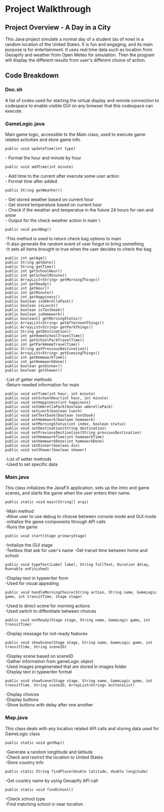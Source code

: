 # Project Walkthrough
## Project Overview - A Day in a City
This Java project simulate a normal day of a student (as of now) in a random location of the United States.
It is fun and engaging, and its main purpose is for entertainment. It uses real time data such as location from Geoapify and weather from Open Meteo for simulation. Then the program will display the different results from user's different choice of action. 

## Code Breakdown
### Doc.sh
A list of codes used for starting the virtual display and remote connection to codespace to enable visible GUI on any browser that this codespace can execute.

### GameLogic.java
Main game logic, accessible to the Main class, used to execute game related activities and store game info.
    
    public void updateTime(int type)
\- Format the hour and minute by hour 

    public void addTime(int minute)
\- Add time to the current after execute some user action \
\- Format time after added

    public String getWeather()
\- Get stored weather based on current hour \
\- Get stored temperature based on current hour \
\- Check if the weather and temperatue in the future 24 hours for rain and snow \
\- Output for the check weather action in main \

    public void packBag()
\-This method is used to return check bag options to main \
\-It also generate the random event of user forgot to bring something \
\-It sets all items brought to true when the user decides to check the bag

    public int getAge()
    public String getDate()
    public String getTime()
    public int getSchoolHour()
    public int getSchoolMinute()
    public ArrayList<String> getMorningThings()
    public int getReady()
    public int getHour()
    public int getMinute()
    public int getHappiness()
    public boolean isUmbrellaPack()
    public boolean isLunch()
    public boolean isTextbook()
    public boolean isHomework()
    public boolean[] getMorningStatus()
    public ArrayList<String> getAfternoonThings()
    public ArrayList<String> getParkThings() 
    public String getDestination()
    public int getHomeSchoolTravelTime()
    public int getSchoolParkTravelTime()
    public int getParkHomeTravelTime()
    public String getPreviousDestination()
    public ArrayList<String> getEveningThings()
    public int getHomeworkTime()
    public int getHomeworkDone()
    public boolean getDinner() 
    public boolean getShower()

\-List of getter methods \
\-Return needed information for main

    public void setTime(int hour, int minute)
    public void setSchoolHour(int hour, int minute)
    public void setHappiness(int happiness)
    public void setUmbrellaPack(boolean umbrellaPack)
    public void setLunch(boolean lunch)
    public void setTextbook(boolean textbook)
    public void setHomework(boolean homework)
    public void setMorningStatus(int index, boolean status)
    public void setDestination(String destination)
    public void setPreviousDestination(String previousDestination)
    public void setHomeworkTime(int homeworkTime)
    public void setHomeworkDone(int homeworkDone)
    public void setDinner(boolean din)
    public void setShower(boolean shower)
\-List of setter methods \
\-Used to set specific data

### Main.java
This class initializes the JavaFX application, sets up the intro and game scenes, and starts the game when the user enters their name.

    public static void main(String[] args)
\-Main method \
\-Allow user to use debug to choose between console mode and GUI mode \
\-initialize the game components through API calls \
\-Runs the game

    public void start(Stage primaryStage)
\-Initialize the GUI stage \
\-Textbox that ask for user's name
\-Get transit time between home and school

    public void typeText(Label label, String fullText, Duration delay, Runnable onFinished)
\-Display text in typewriter form \
\-Used for visual appealing

    public void handleMorningChoice(String action, String name, GameLogic game, int transitTime, Stage stage)
\-Used to direct scene for morning actions \
\-Used switch to differetiate between choices

    public void notReady(Stage stage, String name, GameLogic game, int transitTime)
\-Display message for not-ready features

    public void showScene(Stage stage, String name, GameLogic game, int transitTime, String sceneID)
\-Display scene based on sceneID \
\-Gather information from gameLogic object \
\-Used images pregenerated that are stored in images folder \
\-Display text in typewriter format

    public void showScene(Stage stage, String name, GameLogic game, int transitTime, String sceneID, ArrayList<String> buttonsList)
\-Display choices \
\-Display buttons \
\-Show buttons with delay after one another

### Map.java
This class deals with any location related API calls and storing data used for GameLogic class

    public static void getMap()
\-Generate a random longtitude and latitude \
\-Check and restrict the location to United States \
\-Store country info

    public static String findPlace(double latitude, double longitude)
\-Get country name by using Geoapify API call

    public static void findSchool()
\-Check school type \
\-Find matching school in near location




